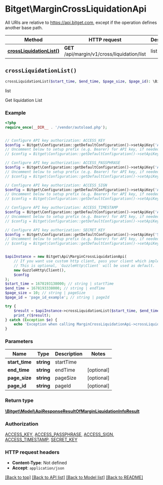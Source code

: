 # Bitget\MarginCrossLiquidationApi

All URIs are relative to https://api.bitget.com, except if the operation defines another base path.

| Method | HTTP request | Description |
| ------------- | ------------- | ------------- |
| [**crossLiquidationList()**](MarginCrossLiquidationApi.md#crossLiquidationList) | **GET** /api/margin/v1/cross/liquidation/list | list |


## `crossLiquidationList()`

```php
crossLiquidationList($start_time, $end_time, $page_size, $page_id): \Bitget\Model\ApiResponseResultOfMarginLiquidationInfoResult
```

list

Get liquidation List

### Example

```php
<?php
require_once(__DIR__ . '/vendor/autoload.php');


// Configure API key authorization: ACCESS_KEY
$config = Bitget\Configuration::getDefaultConfiguration()->setApiKey('ACCESS-KEY', 'YOUR_API_KEY');
// Uncomment below to setup prefix (e.g. Bearer) for API key, if needed
// $config = Bitget\Configuration::getDefaultConfiguration()->setApiKeyPrefix('ACCESS-KEY', 'Bearer');

// Configure API key authorization: ACCESS_PASSPHRASE
$config = Bitget\Configuration::getDefaultConfiguration()->setApiKey('ACCESS-PASSPHRASE', 'YOUR_API_KEY');
// Uncomment below to setup prefix (e.g. Bearer) for API key, if needed
// $config = Bitget\Configuration::getDefaultConfiguration()->setApiKeyPrefix('ACCESS-PASSPHRASE', 'Bearer');

// Configure API key authorization: ACCESS_SIGN
$config = Bitget\Configuration::getDefaultConfiguration()->setApiKey('ACCESS-SIGN', 'YOUR_API_KEY');
// Uncomment below to setup prefix (e.g. Bearer) for API key, if needed
// $config = Bitget\Configuration::getDefaultConfiguration()->setApiKeyPrefix('ACCESS-SIGN', 'Bearer');

// Configure API key authorization: ACCESS_TIMESTAMP
$config = Bitget\Configuration::getDefaultConfiguration()->setApiKey('ACCESS-TIMESTAMP', 'YOUR_API_KEY');
// Uncomment below to setup prefix (e.g. Bearer) for API key, if needed
// $config = Bitget\Configuration::getDefaultConfiguration()->setApiKeyPrefix('ACCESS-TIMESTAMP', 'Bearer');

// Configure API key authorization: SECRET_KEY
$config = Bitget\Configuration::getDefaultConfiguration()->setApiKey('SECRET-KEY', 'YOUR_API_KEY');
// Uncomment below to setup prefix (e.g. Bearer) for API key, if needed
// $config = Bitget\Configuration::getDefaultConfiguration()->setApiKeyPrefix('SECRET-KEY', 'Bearer');


$apiInstance = new Bitget\Api\MarginCrossLiquidationApi(
    // If you want use custom http client, pass your client which implements `GuzzleHttp\ClientInterface`.
    // This is optional, `GuzzleHttp\Client` will be used as default.
    new GuzzleHttp\Client(),
    $config
);
$start_time = 1678193138000; // string | startTime
$end_time = 1678193338000; // string | endTime
$page_size = 10; // string | pageSize
$page_id = 'page_id_example'; // string | pageId

try {
    $result = $apiInstance->crossLiquidationList($start_time, $end_time, $page_size, $page_id);
    print_r($result);
} catch (Exception $e) {
    echo 'Exception when calling MarginCrossLiquidationApi->crossLiquidationList: ', $e->getMessage(), PHP_EOL;
}
```

### Parameters

| Name | Type | Description  | Notes |
| ------------- | ------------- | ------------- | ------------- |
| **start_time** | **string**| startTime | |
| **end_time** | **string**| endTime | [optional] |
| **page_size** | **string**| pageSize | [optional] |
| **page_id** | **string**| pageId | [optional] |

### Return type

[**\Bitget\Model\ApiResponseResultOfMarginLiquidationInfoResult**](../Model/ApiResponseResultOfMarginLiquidationInfoResult.md)

### Authorization

[ACCESS_KEY](../../README.md#ACCESS_KEY), [ACCESS_PASSPHRASE](../../README.md#ACCESS_PASSPHRASE), [ACCESS_SIGN](../../README.md#ACCESS_SIGN), [ACCESS_TIMESTAMP](../../README.md#ACCESS_TIMESTAMP), [SECRET_KEY](../../README.md#SECRET_KEY)

### HTTP request headers

- **Content-Type**: Not defined
- **Accept**: `application/json`

[[Back to top]](#) [[Back to API list]](../../README.md#endpoints)
[[Back to Model list]](../../README.md#models)
[[Back to README]](../../README.md)
